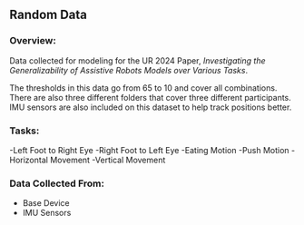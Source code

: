 ## Random Data 
### Overview:
Data collected for modeling for the UR 2024 Paper, *Investigating the Generalizability of Assistive Robots Models over Various Tasks*.

The thresholds in this data go from 65 to 10 and cover all combinations. There are also three different folders that cover three different participants. IMU sensors are also included on this dataset to help track positions better.

### Tasks:
-Left Foot to Right Eye
-Right Foot to Left Eye 
-Eating Motion
-Push Motion
-Horizontal Movement
-Vertical Movement

### Data Collected From:
- Base Device
- IMU Sensors